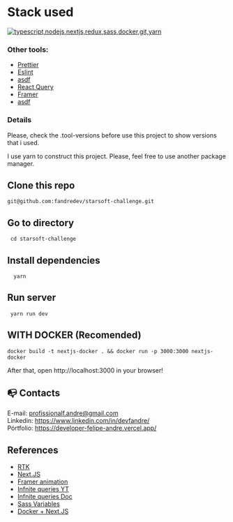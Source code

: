 # Stack used

  <a href="https://go-skill-icons.vercel.app/">
    <img src="https://go-skill-icons.vercel.app/api/icons?i=typescript,nodejs,nextjs,redux,sass,docker,git,yarn" alt="typescript,nodejs,nextjs,redux,sass,docker,git,yarn" />
  </a>

### Other tools:

- [Prettier](https://eslint.org/)
- [Eslint](https://prettier.io/)
- [asdf](https://asdf-vm.com/)
- [React Query](https://www.npmjs.com/package/react-query)
- [Framer](https://www.framer.com/)
- [asdf](https://asdf-vm.com/)

### Details

Please, check the .tool-versions before use this project to show versions that i used.

I use yarn to construct this project. Please, feel free to use another package manager.

## Clone this repo

```
git@github.com:fandredev/starsoft-challenge.git
```

## Go to directory

```
 cd starsoft-challenge
```

## Install dependencies

```
  yarn
```

## Run server

```
 yarn run dev
```

## WITH DOCKER (Recomended)

```
docker build -t nextjs-docker . && docker run -p 3000:3000 nextjs-docker
```

After that, open http://localhost:3000 in your browser!

## :mailbox_with_no_mail: Contacts

E-mail: profissionalf.andre@gmail.com<br>
Linkedin: https://www.linkedin.com/in/devfandre/<br>
Pórtfolio: https://developer-felipe-andre.vercel.app/<br>

## References

- [RTK](https://redux-toolkit.js.org/)
- [Next.JS](https://nextjs.org/docs)
- [Framer animation](https://www.framer.com/motion/animation/)
- [Infnite queries YT](https://www.youtube.com/watch?v=s92apk05kT4)
- [Infnite queries Doc](https://tanstack.com/query/latest/docs/framework/react/guides/infinite-queries)
- [Sass Variables](https://sass-lang.com/documentation/variables/)
- [Docker + Next.JS](https://nextjs.org/docs/app/building-your-application/deploying)
